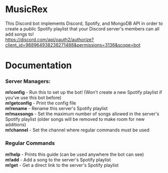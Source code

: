 # MusicRex
This Discord bot implements Discord, Spotify, and MongoDB API in order to create a public Spotify playlist that your Discord server's members can all add songs to!\
https://discord.com/api/oauth2/authorize?client_id=988964938238271488&permissions=3136&scope=bot

# Documentation
### Server Managers:
**m!config** - Run this to set up the bot! (Won't create a new Spotify playlist if you've use this bot before)\
**m!getconfig** - Print the config file\
**m!rename** - Rename this server's Spotify playlist\
**m!maxsongs** - Set the maximum number of songs allowed in the server's Spotify playlist (older songs will be removed to make room for new additions)\
**m!channel** - Set the channel where regular commands must be used
### Regular Commands
**m!help** - Prints this guide (can be used anywhere the bot can see)\
**m!add** <Spotify Track Link> - Add a song to the server's Spotify playlist\
**m!get** - Get a direct link to the server's Spotify playlist
